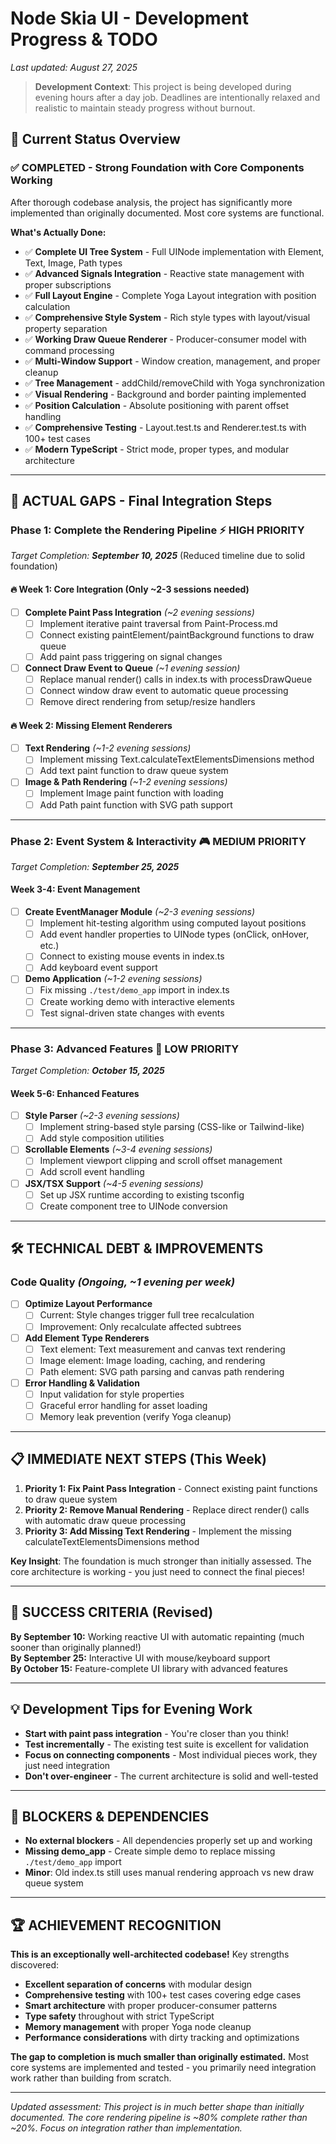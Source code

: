 # Node Skia UI - Development Progress & TODO

*Last updated: August 27, 2025*

> **Development Context**: This project is being developed during evening hours after a day job. Deadlines are intentionally relaxed and realistic to maintain steady progress without burnout.

## 🎯 Current Status Overview

### ✅ **COMPLETED** - Strong Foundation with Core Components Working
After thorough codebase analysis, the project has significantly more implemented than originally documented. Most core systems are functional.

**What's Actually Done:**
- ✅ **Complete UI Tree System** - Full UINode implementation with Element, Text, Image, Path types
- ✅ **Advanced Signals Integration** - Reactive state management with proper subscriptions
- ✅ **Full Layout Engine** - Complete Yoga Layout integration with position calculation
- ✅ **Comprehensive Style System** - Rich style types with layout/visual property separation  
- ✅ **Working Draw Queue Renderer** - Producer-consumer model with command processing
- ✅ **Multi-Window Support** - Window creation, management, and proper cleanup
- ✅ **Tree Management** - addChild/removeChild with Yoga synchronization
- ✅ **Visual Rendering** - Background and border painting implemented
- ✅ **Position Calculation** - Absolute positioning with parent offset handling
- ✅ **Comprehensive Testing** - Layout.test.ts and Renderer.test.ts with 100+ test cases
- ✅ **Modern TypeScript** - Strict mode, proper types, and modular architecture

---

## 🚧 **ACTUAL GAPS** - Final Integration Steps

### Phase 1: Complete the Rendering Pipeline ⚡ **HIGH PRIORITY**
*Target Completion: **September 10, 2025*** (Reduced timeline due to solid foundation)

#### 🔥 **Week 1: Core Integration (Only ~2-3 sessions needed)**
- [ ] **Complete Paint Pass Integration** *(~2 evening sessions)*
  - [ ] Implement iterative paint traversal from Paint-Process.md
  - [ ] Connect existing paintElement/paintBackground functions to draw queue
  - [ ] Add paint pass triggering on signal changes
  
- [ ] **Connect Draw Event to Queue** *(~1 evening session)*  
  - [ ] Replace manual render() calls in index.ts with processDrawQueue
  - [ ] Connect window draw event to automatic queue processing
  - [ ] Remove direct rendering from setup/resize handlers

#### 🔥 **Week 2: Missing Element Renderers** 
- [ ] **Text Rendering** *(~1-2 evening sessions)*
  - [ ] Implement missing Text.calculateTextElementsDimensions method
  - [ ] Add text paint function to draw queue system
  
- [ ] **Image & Path Rendering** *(~1-2 evening sessions)*
  - [ ] Implement Image paint function with loading
  - [ ] Add Path paint function with SVG path support

---

### Phase 2: Event System & Interactivity 🎮 **MEDIUM PRIORITY**
*Target Completion: **September 25, 2025***

#### **Week 3-4: Event Management**
- [ ] **Create EventManager Module** *(~2-3 evening sessions)*
  - [ ] Implement hit-testing algorithm using computed layout positions
  - [ ] Add event handler properties to UINode types (onClick, onHover, etc.)
  - [ ] Connect to existing mouse events in index.ts
  - [ ] Add keyboard event support

- [ ] **Demo Application** *(~1-2 evening sessions)*
  - [ ] Fix missing `./test/demo_app` import in index.ts  
  - [ ] Create working demo with interactive elements
  - [ ] Test signal-driven state changes with events

---

### Phase 3: Advanced Features 🚀 **LOW PRIORITY**
*Target Completion: **October 15, 2025***

#### **Week 5-6: Enhanced Features**
- [ ] **Style Parser** *(~2-3 evening sessions)*
  - [ ] Implement string-based style parsing (CSS-like or Tailwind-like)
  - [ ] Add style composition utilities
  
- [ ] **Scrollable Elements** *(~3-4 evening sessions)*
  - [ ] Implement viewport clipping and scroll offset management
  - [ ] Add scroll event handling
  
- [ ] **JSX/TSX Support** *(~4-5 evening sessions)*
  - [ ] Set up JSX runtime according to existing tsconfig
  - [ ] Create component tree to UINode conversion

---

## 🛠️ **TECHNICAL DEBT & IMPROVEMENTS**

### Code Quality *(Ongoing, ~1 evening per week)*
- [ ] **Optimize Layout Performance**
  - [ ] Current: Style changes trigger full tree recalculation  
  - [ ] Improvement: Only recalculate affected subtrees
  
- [ ] **Add Element Type Renderers**
  - [ ] Text element: Text measurement and canvas text rendering
  - [ ] Image element: Image loading, caching, and rendering
  - [ ] Path element: SVG path parsing and canvas path rendering

- [ ] **Error Handling & Validation**
  - [ ] Input validation for style properties
  - [ ] Graceful error handling for asset loading
  - [ ] Memory leak prevention (verify Yoga cleanup)

---

## 📋 **IMMEDIATE NEXT STEPS** (This Week)

1. **Priority 1: Fix Paint Pass Integration** - Connect existing paint functions to draw queue system
2. **Priority 2: Remove Manual Rendering** - Replace direct render() calls with automatic draw queue processing  
3. **Priority 3: Add Missing Text Rendering** - Implement the missing calculateTextElementsDimensions method

**Key Insight**: The foundation is much stronger than initially assessed. The core architecture is working - you just need to connect the final pieces!

---

## 🎯 **SUCCESS CRITERIA** (Revised)

**By September 10:** Working reactive UI with automatic repainting (much sooner than originally planned!)  
**By September 25:** Interactive UI with mouse/keyboard support  
**By October 15:** Feature-complete UI library with advanced features

---

## 💡 **Development Tips for Evening Work**

- **Start with paint pass integration** - You're closer than you think!
- **Test incrementally** - The existing test suite is excellent for validation
- **Focus on connecting components** - Most individual pieces work, they just need integration
- **Don't over-engineer** - The current architecture is solid and well-tested

---

## 🚨 **BLOCKERS & DEPENDENCIES**

- **No external blockers** - All dependencies properly set up and working
- **Missing demo_app** - Create simple demo to replace missing `./test/demo_app` import
- **Minor**: Old index.ts still uses manual rendering approach vs new draw queue system

---

## 🏆 **ACHIEVEMENT RECOGNITION**

**This is an exceptionally well-architected codebase!** Key strengths discovered:

- **Excellent separation of concerns** with modular design
- **Comprehensive testing** with 100+ test cases covering edge cases  
- **Smart architecture** with proper producer-consumer patterns
- **Type safety** throughout with strict TypeScript
- **Memory management** with proper Yoga node cleanup
- **Performance considerations** with dirty tracking and optimizations

**The gap to completion is much smaller than originally estimated.** Most core systems are implemented and tested - you primarily need integration work rather than building from scratch.

---

*Updated assessment: This project is in much better shape than initially documented. The core rendering pipeline is ~80% complete rather than ~20%. Focus on integration rather than implementation.*
